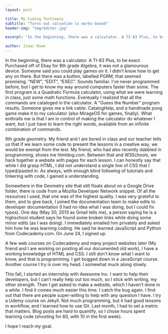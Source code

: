 ```yaml
---
layout: post

title: My Coding Testimony
subtitle: "Turns out salvation is works-based"
header-img: "img/editor.jpg"

excerpt: "In the beginning, there was a calculator. A TI-83 Plus, to be exact. Purchased off of Ebay for 8th grade Algebra, it was not a glamourous device"

author: Isaac Rowe
---
```

In the beginning, there was a calculator. A TI-83 Plus, to be exact. Purchased off of Ebay for 8th grade Algebra, it was not a glamourous device. Someone said you could play games on it. I didn’t know how to get any on there. But there was a button, labelled PGRM, that seemed promising. “NEW”, “EDIT”, “EXEC”. Sounds familiar. I’ve never programmed before, but I get to know my way around computers faster than some. The first program is a Quadratic Formula calculator, using what we were learning in class, just some math functions. Eventually I realized that all the commands are cataloged in the calculator. A “Guess the Number” program results. Someone gives me a link cable. CatalogHelp, and a handmade pong game make it to my calculator (also MirageOS for games, finally). What enthralls me is that I am in control of making the calculator do whatever I want, but I just have to learn the right words, available from an infinite combination of commands.

9th grade geometry. My friend and I are bored in class and our teacher tells us that if we learn some code to present the lessons in a creative way, we would be exempt from the test. My friend, who had also recently dabbled in programming, shows me htmldog.com. Between that and W3Schools, we hack together a website with pages for each lesson. I can honestly say that while I did grasp HTML, I did not understand a single line of CSS that I typed/pasted in. As always, with enough blind following of tutorials and tinkering with code, I gained a understanding.

Somewhere in the Geometry site that still floats about on a Google Drive folder, there is code from a Mozilla Developer Network snippet. Of all the resources I used, that one was of the highest quality. I was very grateful to them, and to give back, I joined the documentation team to make edits to developer documentation (I had no idea what I was doing, but I could fix typos). One day (May 30, 2013 as Gmail tells me), a person saying he is a highschool student says he found some broken links while doing some minor edits (as I was doing). I immediately emailed him privately and asked him how he was learning coding. He said he learned JavaScript and Python from Codecademy.com. On June 24, I signed up.

A few web courses on Codecademy and many project websites later (My friend and I are working on posting all our documented old work), I have a working knowledge of HTML and CSS. I still don’t know what I want to know, and that is programming. I get bogged down in a JavaScript course. Another course I try is over my head. I somewhat muck along slowly.

This fall, I started an internship with Awesome Inc. I want to help their developers, but I can’t really help out too much, so I stick with writing, my other strength. Then I get asked to make a website, which I haven’t done in a while. I find it comes much easier this time. I catch the bug again. I find out that there are people super-willing to help with any question I have. I try a Udemy course on Jekyll. Not much programming, but it had good lessons in workflow, and I learned how to use Git. Last month, I had to set a metric that matters. Blog posts are hard to quantify, so I chose hours spent learning code (shooting for 60, with 10 in the first week).

I hope I reach my goal.
